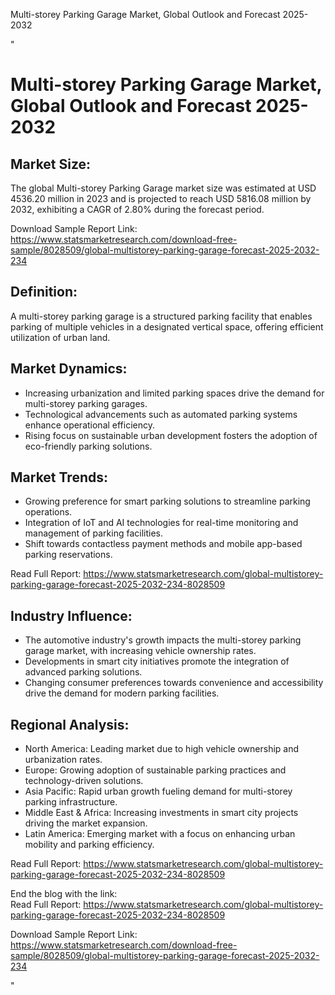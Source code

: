 Multi-storey Parking Garage Market, Global Outlook and Forecast 2025-2032 

"<!DOCTYPE html>
<html lang=""en"">
<head>
<meta charset=""UTF-8"">
<meta name=""viewport"" content=""width=device-width, initial-scale=1.0"">
<title>Multi-storey Parking Garage Market, Global Outlook and Forecast 2025-2032</title>
</head>
<body>

<h1>Multi-storey Parking Garage Market, Global Outlook and Forecast 2025-2032</h1>

<h2>Market Size:</h2>
<p>The global Multi-storey Parking Garage market size was estimated at USD 4536.20 million in 2023 and is projected to reach USD 5816.08 million by 2032, exhibiting a CAGR of 2.80% during the forecast period.</p>
<p>Download Sample Report Link: <a href='https://www.statsmarketresearch.com/download-free-sample/8028509/global-multistorey-parking-garage-forecast-2025-2032-234'>https://www.statsmarketresearch.com/download-free-sample/8028509/global-multistorey-parking-garage-forecast-2025-2032-234</a></p> 

<h2>Definition:</h2>
<p>A multi-storey parking garage is a structured parking facility that enables parking of multiple vehicles in a designated vertical space, offering efficient utilization of urban land.</p>

<h2>Market Dynamics:</h2>
<ul>
  <li>Increasing urbanization and limited parking spaces drive the demand for multi-storey parking garages.</li>
  <li>Technological advancements such as automated parking systems enhance operational efficiency.</li>
  <li>Rising focus on sustainable urban development fosters the adoption of eco-friendly parking solutions.</li>
</ul>

<h2>Market Trends:</h2>
<ul>
  <li>Growing preference for smart parking solutions to streamline parking operations.</li>
  <li>Integration of IoT and AI technologies for real-time monitoring and management of parking facilities.</li>
  <li>Shift towards contactless payment methods and mobile app-based parking reservations.</li>
</ul>
<p>Read Full Report: <a href='https://www.statsmarketresearch.com/global-multistorey-parking-garage-forecast-2025-2032-234-8028509'>https://www.statsmarketresearch.com/global-multistorey-parking-garage-forecast-2025-2032-234-8028509</a></p>

<h2>Industry Influence:</h2>
<ul>
  <li>The automotive industry's growth impacts the multi-storey parking garage market, with increasing vehicle ownership rates.</li>
  <li>Developments in smart city initiatives promote the integration of advanced parking solutions.</li>
  <li>Changing consumer preferences towards convenience and accessibility drive the demand for modern parking facilities.</li>
</ul>

<h2>Regional Analysis:</h2>
<ul>
  <li>North America: Leading market due to high vehicle ownership and urbanization rates.</li>
  <li>Europe: Growing adoption of sustainable parking practices and technology-driven solutions.</li>
  <li>Asia Pacific: Rapid urban growth fueling demand for multi-storey parking infrastructure.</li>
  <li>Middle East & Africa: Increasing investments in smart city projects driving the market expansion.</li>
  <li>Latin America: Emerging market with a focus on enhancing urban mobility and parking efficiency.</li>
</ul>
<p>Read Full Report: <a href='https://www.statsmarketresearch.com/global-multistorey-parking-garage-forecast-2025-2032-234-8028509'>https://www.statsmarketresearch.com/global-multistorey-parking-garage-forecast-2025-2032-234-8028509</a> </p>

<p>End the blog with the link: <br>
Read Full Report: <a href='https://www.statsmarketresearch.com/global-multistorey-parking-garage-forecast-2025-2032-234-8028509'>https://www.statsmarketresearch.com/global-multistorey-parking-garage-forecast-2025-2032-234-8028509</a> </p>
<p>Download Sample Report Link: <a href='https://www.statsmarketresearch.com/download-free-sample/8028509/global-multistorey-parking-garage-forecast-2025-2032-234'>https://www.statsmarketresearch.com/download-free-sample/8028509/global-multistorey-parking-garage-forecast-2025-2032-234</a></p>

</body>
</html>"
